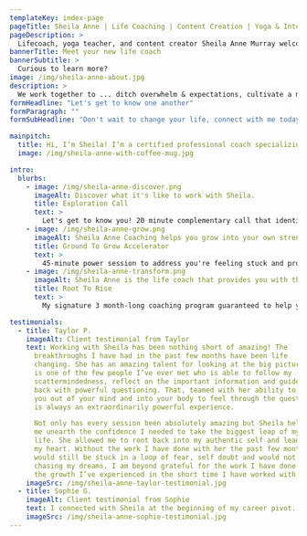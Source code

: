 ```yaml
---
templateKey: index-page
pageTitle: Sheila Anne | Life Coaching | Content Creation | Yoga & Intentional Movement
pageDescription: >
  Lifecoach, yoga teacher, and content creator Sheila Anne Murray welcomes those looking to take their life to the next level. Are you ready to ditch expensive wellness trends, exchange anxiety for bliss, and start curating the life you deserve? ✨ Sheila helps women cultivate a deep sense of self and well-being 👉🏼 so you can thrive in the present and create a purpose-filled future.
bannerTitle: Meet your new life coach
bannerSubtitle: >
  Curious to learn more?
image: /img/sheila-anne-about.jpg
description: >
  We work together to ... ditch overwhelm & expectations, cultivate a mind-body connection, and find the career that brings you real joy.
formHeadline: "Let's get to know one another"
formParagraph: ""
formSubHeadline: "Don't wait to change your life, connect with me today!"

mainpitch:
  title: Hi, I’m Sheila! I’m a certified professional coach specializing in helping driven, free-spirited women to cultivate the life & career they deserve. Why? Because I used to be a girl who relied on checking boxes, filling her schedule, and getting fit to feel good about who she was. Sound familiar? My career path was winding, my brain was always chock-full of things I had to do, and moments of fulfillment were fleeting. I discovered how to connect my mind and body, redefine success, and lead my own purpose-filled path. Now I’m fluffing passionate about helping others to do the same!
  image: /img/sheila-anne-with-coffee-mug.jpg

intro:
  blurbs:
    - image: /img/sheila-anne-discover.png
      imageAlt: Discover what it's like to work with Sheila.
      title: Exploration Call
      text: >
        Let's get to know you! 20 minute complementary call that identifies how coaching can help you in your life.
    - image: /img/sheila-anne-grow.png
      imageAlt: Sheila Anne Coaching helps you grow into your own strength.
      title: Ground To Grow Accelerator
      text: >
        45-minute power session to address you're feeling stuck and provide tangible steps towards greater fulfillment (a great place to start)!
    - image: /img/sheila-anne-transform.png
      imageAlt: Sheila Anne is the life coach that provides you with the chance for transformative positive change.
      title: Root To Rise
      text: >
        My signature 3 month-long coaching program guaranteed to help you create long-lasting change in your personal and professional life.

testimonials:
  - title: Taylor P.
    imageAlt: Client testimonial from Taylor
    text: Working with Sheila has been nothing short of amazing! The
      breakthroughs I have had in the past few months have been life
      changing. She has an amazing talent for looking at the big picture and
      is one of the few people I’ve ever met who is able to follow my
      scattermindedness, reflect on the important information and guide me
      back with powerful questioning. That, teamed with her ability to take
      you out of your mind and into your body to feel through the question
      is always an extraordinarily powerful experience.

      Not only has every session been absolutely amazing but Sheila helped
      me unearth the confidence I needed to take the biggest leap of my
      life. She allowed me to root back into my authentic self and lead with
      my heart. Without the work I have done with her the past few months I
      would still be stuck in a loop of fear, self doubt and would not be
      chasing my dreams. I am beyond grateful for the work I have done and
      the growth I’ve experienced in the short time I have worked with her.
    imageSrc: /img/sheila-anne-taylor-testimonial.jpg
  - title: Sophie G.
    imageAlt: Client testimonial from Sophie
    text: I connected with Sheila at the beginning of my career pivot. I had been consulting for the past two years and was ready to make a change, but I wasn't sure how to move forward. Sheila guided me through a four-week meditation on what my next move might look like, including identifying core values and exploring how I could move forward deliberately and with confidence. I left our work together with a clearer picture of the kind of organization I'd like to contribute to, work-wise, and a more grounded sense of self and purpose.
    imageSrc: /img/sheila-anne-sophie-testimonial.jpg
---
```

